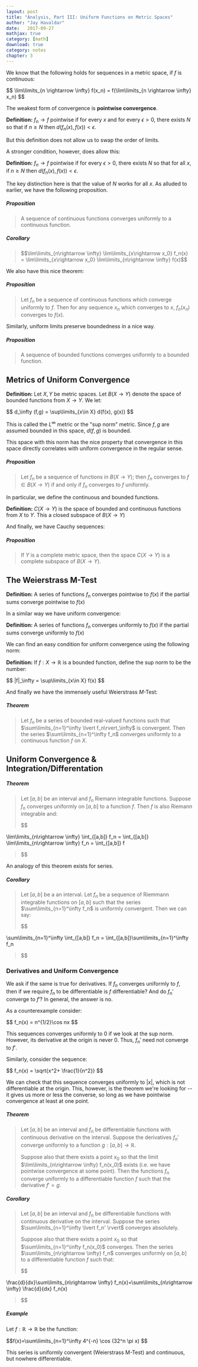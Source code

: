 ```yaml
---
layout: post
title: "Analysis, Part III: Uniform Functions on Metric Spaces"
author: "Jay Havaldar"
date:   2017-09-27
mathjax: true
category: [math]
download: true
category: notes
chapter: 3
---
```


We know that the following holds for sequences in a metric space, if $f$ is continuous:
<p>$$
\lim\limits_{n \rightarrow \infty} f(x_n) = f(\lim\limits_{n \rightarrow \infty} x_n)
$$</p>

The weakest form of convergence is **pointwise convergence**. 

**Definition:** $f_n \rightarrow f$ pointwise if for every $x$ and for every $\epsilon > 0$, there exists $N$ so that if $n \geq N$ then $d(f_n(x), f(x)) < \epsilon$.

But this definition does not allow us to swap the order of limits. 

A stronger condition, however, does allow this:

**Definition:** $f_n \rightarrow f$ pointwise if for every $\epsilon > 0$, there exists $N$ so that for all $x$, if $n \geq N$ then $d(f_n(x), f(x)) < \epsilon$.

The key distinction here is that the value of $N$ works for all $x$. As alluded to earlier, we have the following proposition.

##### Proposition

> A sequence of continuous functions converges uniformly to a continuous function. 

##### Corollary

> <p>$$\lim\limits_{n\rightarrow \infty} \lim\limits_{x\rightarrow x_0} f_n(x) = \lim\limits_{x\rightarrow x_0} \lim\limits_{n\rightarrow \infty} f(x)$$</p>

We also have this nice theorem:

##### Proposition
> Let $f_n$ be a sequence of continuous functions which converge uniformly to $f$. Then for any sequence $x_n$ which converges to $x$, $f_n(x_n)$ converges to $f(x)$.

Similarly, uniform limits preserve boundedness in a nice way.

##### Proposition

> A sequence of bounded functions converges uniformly to a bounded function. 

## Metrics of Uniform Convergence

**Definition:** Let $X,Y$ be metric spaces. Let $B(X\rightarrow Y)$ denote the space of bounded functions from $X \rightarrow Y$. We let:
<p>$$
d_\infty (f,g) = \sup\limits_{x\in X} d(f(x), g(x))
$$</p>

This is called the $L^\infty$ metric or the "sup norm" metric. Since $f,g$ are assumed bounded in this space, $d(f,g)$ is bounded. 

This space with this norm has the nice property that convergence in this space directly correlates with uniform convergence in the regular sense.

##### Proposition

> Let $f_n$ be a sequence of functions in $B(X\rightarrow Y)$; then $f_n$ converges to $f \in B(X\rightarrow Y)$ if and only if $f_n$ converges to $f$ uniformly.

In particular, we define the continuous and bounded functions. 

**Definition:** $C(X\rightarrow Y)$ is the space of bounded and continuous functions from $X$ to $Y$. This a closed subspace of $B(X\rightarrow Y)$

And finally, we have Cauchy sequences:

##### Proposition 

> If $Y$ is a complete metric space, then the space $C(X\rightarrow Y)$ is a complete subspace of $B(X \rightarrow Y)$.

## The Weierstrass M-Test

**Definition:** A series of functions $f_n$ converges pointwise to $f(x)$ if the partial sums converge pointwise to $f(x)$

In a similar way we have uniform convergence:

**Definition:** A series of functions $f_n$ converges uniformly to $f(x)$ if the partial sums converge uniformly to $f(x)$

We can find an easy condition for uniform convergence using the following norm:

**Definition:** If $f: X \rightarrow \mathbb{R}$ is a bounded function, define the sup norm to be the number:
<p>$$
|f|_\infty = \sup\limits_{x\in X} f(x)
$$</p>

And finally we have the immensely useful Weierstrass $M$-Test:

##### Theorem

> Let $f_n$ be a series of bounded real-valued functions such that $\sum\limits_{n=1}^\infty \lvert f_n\rvert_\infty$ is convergent. Then the series $\sum\limits_{n=1}^\infty f_n$ converges uniformly to a continuous function $f$ on $X$.

## Uniform Convergence & Integration/Differentation

##### Theorem 

> Let $[a,b]$ be an interval and $f_n$ Riemann integrable functions. Suppose $f_n$ converges uniformly on $[a,b]$ to a function $f$. Then $f$ is also Riemann integrable and:
> <p>$$
\lim\limits_{n\rightarrow \infty} \int_{[a,b]} f_n =  \int_{[a,b]} \lim\limits_{n\rightarrow \infty}  f_n = \int_{[a,b]} f
>$$</p>

An analogy of this theorem exists for series.

##### Corollary

> Let $[a,b]$ be a an interval. Let $f_n$ be a sequence of Riemmann integrable functions on $[a,b]$ such that the series $\sum\limits_{n=1}^\infty f_n$ is uniformly convergent. Then we can say:
><p>$$
\sum\limits_{n=1}^\infty \int_{[a,b]} f_n = \int_{[a,b]}\sum\limits_{n=1}^\infty f_n 
>$$</p>

### Derivatives and Uniform Convergence

We ask if the same is true for derivatives. If $f_n$ converges uniformly to $f$, then if we require $f_n$ to be differentiable is $f$ differentiable? And do $f_n'$ converge to $f'$? In general, the answer is no. 

As a counterexample consider:

<p>$$
f_n(x) = n^{1/2}\cos nx
$$</p>

This sequences converges uniformly to $0$ if we look at the sup norm. However, its derivative at the origin is never $0$. Thus, $f_n'$ need not converge to $f'$.

Similarly, consider the sequence:

<p>$$
f_n(x) = \sqrt{x^2+ \frac{1}{n^2}}
$$</p>

We can check that this sequence converges uniformly to $\lvert x \rvert$, which is not differentiable at the origin. This, however, is the theorem we're looking for -- it gives us more or less the converse, so long as we have pointwise convergence at least at one point.

##### Theorem

> Let $[a,b]$ be an interval and $f_n$ be differentiable functions with continuous derivative on the interval. Suppose the derivatives $f_n'$ converge uniformly to a function $g: [a,b] \rightarrow \mathbb{R}$.
>
> Suppose also that there exists a point $x_0$ so that the limit $\lim\limits_{n\rightarrow \infty} f_n(x_0)$ exists (i.e. we have pointwise convergence at some point). Then the functions $f_n$ converge uniformly to a differentiable function $f$ such that the derivative $f' = g$.

##### Corollary

> Let $[a,b]$ be an interval and $f_n$ be differentiable functions with continuous derivative on the interval. Suppose the series $\sum\limits_{n=1}^\infty \lvert f_n' \rvert$ converges absolutely.
>
> Suppose also that there exists a point $x_0$ so that $\sum\limits_{n=1}^\infty f_n(x_0)$ converges. Then the series $\sum\limits_{n\rightarrow \infty} f_n$ converges uniformly on $[a,b]$ to a differentiable function $f$ such that:
><p>$$
\frac{d}{dx}\sum\limits_{n\rightarrow \infty} f_n(x)=\sum\limits_{n\rightarrow \infty} \frac{d}{dx} f_n(x)
>$$</p>

##### Example

Let $f: \mathbb{R} \rightarrow \mathbb{R}$ be the function:
<p>$$f(x)=\sum\limits_{n=1}^\infty 4^{-n} \cos (32^n \pi x)
$$</p>

This series is uniformly convergent (Weierstrass M-Test) and continuous, but nowhere differentiable.